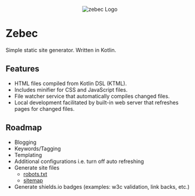 <p align="center"><img src="https://github.com/ssoper/Zebec/raw/master/gh/zebec.png" alt="zebec Logo"></p>

# Zebec

Simple static site generator. Written in Kotlin.

## Features

* HTML files compiled from Kotlin DSL (KTML).
* Includes minifier for CSS and JavaScript files. 
* File watcher service that automatically compiles changed files.
* Local development facilitated by built-in web server that refreshes pages for changed files.

## Roadmap

* Blogging
* Keywords/Tagging
* Templating
* Additional configurations i.e. turn off auto refreshing
* Generate site files
    * [robots.txt](https://support.google.com/webmasters/answer/6062596?hl=en&ref_topic=6061961)
    * [sitemap](https://support.google.com/webmasters/answer/183668?hl=en&ref_topic=4581190)
* Generate shields.io badges (examples: w3c validation, link backs, etc.)
